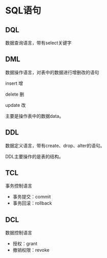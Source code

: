 # SQL语句

## DQL

数据查询语言，带有select关键字

## DML

数据操作语言，对表中的数据进行增删改的语句

insert 增

delete 删

update 改

主要是操作表中的数据data。

## DDL

数据定义语言，带有create、drop、alter的语句。

DDL主要操作的是表的结构。

## TCL

事务控制语言

- 事务提交：commit
- 事务回滚：rollback

## DCL

数据控制语言

- 授权：grant
- 撤销权限：revoke